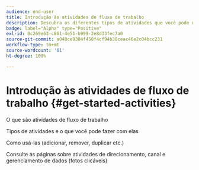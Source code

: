 ```yaml
---
audience: end-user
title: Introdução às atividades de fluxo de trabalho
description: Descubra os diferentes tipos de atividades que você pode usar para criar fluxos de trabalho do Adobe Campaign Web
badge: label="Alpha" type="Positive"
exl-id: 0c269e63-c861-4e51-b999-2e8d33fec7a0
source-git-commit: a048ce9384f458f4cf94b38ceac46e2c04bcc231
workflow-type: tm+mt
source-wordcount: '61'
ht-degree: 100%

---
```


# Introdução às atividades de fluxo de trabalho {#get-started-activities}

O que são atividades de fluxo de trabalho

Tipos de atividades e o que você pode fazer com elas

Como usá-las (adicionar, remover, duplicar etc.)

Consulte as páginas sobre atividades de direcionamento, canal e gerenciamento de dados (fotos clicáveis)
